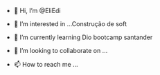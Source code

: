 - 👋 Hi, I’m @EliEdi
- 👀 I’m interested in ...Construção de soft
- 🌱 I’m currently learning Dio bootcamp santander

- 💞️ I’m looking to collaborate on ...
- 📫 How to reach me ...

<!---
EliEdi/EliEdi is a ✨ special ✨ repository because its `README.md` (this file) appears on your GitHub profile.
You can click the Preview link to take a look at your changes.
--->
